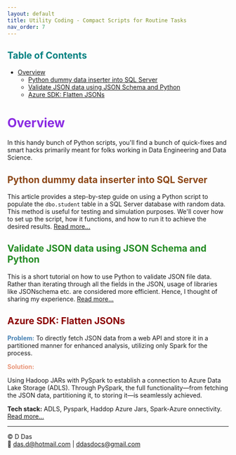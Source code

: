 ```yaml
---
layout: default
title: Utility Coding - Compact Scripts for Routine Tasks
nav_order: 7
---
```


## <span style="color: Teal;">Table of Contents</span>
- [Overview](#overview)
  - [Python dummy data inserter into SQL Server](#python-dummy-data-inserter-into-sql-server)
  - [Validate JSON data using JSON Schema and Python](#validate-json-data-using-json-schema-and-python)
  - [Azure SDK: Flatten JSONs](#azure-sdk-flatten-jsons)


# <span style="color: BlueViolet;">Overview</span>

In this handy bunch of Python scripts, you'll find a bunch of quick-fixes and smart hacks primarily meant for folks working in Data Engineering and Data Science.

## <span style="color: SaddleBrown;">Python dummy data inserter into SQL Server</span>

This article provides a step-by-step guide on using a Python script to populate the `dbo.student` table in a SQL Server database with random data. This method is useful for testing and simulation purposes. We'll cover how to set up the script, how it functions, and how to run it to achieve the desired results. [Read more...](articles/Misc/Dummy_data/dummy-data-inserter.html)

## <span style="color: ForestGreen;">Validate JSON data using JSON Schema and Python</span>

This is a short tutorial on how to use Python to validate JSON file data. Rather than iterating through all the fields in the JSON, usage of libraries like JSONschema etc. are considered more efficient. Hence, I thought of sharing my experience. [Read more...](articles/Misc/JsonValidator/jsonvalidator.html)

## <span style="color: DarkRed;">Azure SDK: Flatten JSONs</span>

<span style="color: SteelBlue;">**Problem:**</span> To directly fetch JSON data from a web API and store it in a partitioned manner for enhanced analysis, utilizing only Spark for the process.

<span style="color: DarkSalmon;">**Solution:**</span>

Using Hadoop JARs with PySpark to establish a connection to Azure Data Lake Storage (ADLS). Through PySpark, the full functionality—from fetching the JSON data, partitioning it, to storing it—is seamlessly achieved.

**Tech stack:** ADLS, Pyspark, Haddop Azure Jars, Spark-Azure onnectivity.
[Read more...](articles/Misc/SparkAndAzureSDKScripts/FetchJsonWriteParquet.html)

---

© D Das  
📧 [das.d@hotmail.com](mailto:das.d@hotmail.com) | [ddasdocs@gmail.com](mailto:ddasdocs@gmail.com)